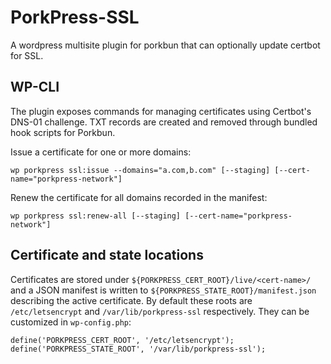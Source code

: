 # PorkPress-SSL
A wordpress multisite plugin for porkbun that can optionally update certbot for SSL.

## WP-CLI

The plugin exposes commands for managing certificates using Certbot's DNS-01
challenge. TXT records are created and removed through bundled hook scripts
for Porkbun.

Issue a certificate for one or more domains:

```
wp porkpress ssl:issue --domains="a.com,b.com" [--staging] [--cert-name="porkpress-network"]
```

Renew the certificate for all domains recorded in the manifest:

```
wp porkpress ssl:renew-all [--staging] [--cert-name="porkpress-network"]
```

## Certificate and state locations

Certificates are stored under `${PORKPRESS_CERT_ROOT}/live/<cert-name>/` and a
JSON manifest is written to `${PORKPRESS_STATE_ROOT}/manifest.json` describing
the active certificate. By default these roots are `/etc/letsencrypt` and
`/var/lib/porkpress-ssl` respectively. They can be customized in `wp-config.php`:

```
define('PORKPRESS_CERT_ROOT', '/etc/letsencrypt');
define('PORKPRESS_STATE_ROOT', '/var/lib/porkpress-ssl');
```
